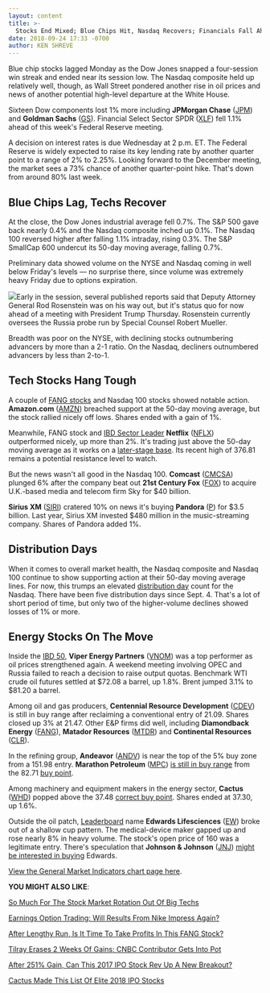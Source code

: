 ```yaml
---
layout: content
title: >-
  Stocks End Mixed; Blue Chips Hit, Nasdaq Recovers; Financials Fall Ahead Of Fed
date: 2018-09-24 17:33 -0700
author: KEN SHREVE
---
```






Blue chip stocks lagged Monday as the Dow Jones snapped a four-session win streak and ended near its session low. The Nasdaq composite held up relatively well, though, as Wall Street pondered another rise in oil prices and news of another potential high-level departure at the White House.




Sixteen Dow components lost 1% more including **JPMorgan Chase** ([JPM](https://research.investors.com/quote.aspx?symbol=JPM)) and **Goldman Sachs** ([GS](https://research.investors.com/quote.aspx?symbol=GS)). Financial Select Sector SPDR ([XLF](https://research.investors.com/quote.aspx?symbol=XLF)) fell 1.1% ahead of this week's Federal Reserve meeting.


A decision on interest rates is due Wednesday at 2 p.m. ET. The Federal Reserve is widely expected to raise its key lending rate by another quarter point to a range of 2% to 2.25%. Looking forward to the December meeting, the market sees a 73% chance of another quarter-point hike. That's down from around 80% last week.


Blue Chips Lag, Techs Recover
-----------------------------


At the close, the Dow Jones industrial average fell 0.7%. The S&P 500 gave back nearly 0.4% and the Nasdaq composite inched up 0.1%. The Nasdaq 100 reversed higher after falling 1.1% intraday, rising 0.3%. The S&P SmallCap 600 undercut its 50-day moving average, falling 0.7%.


Preliminary data showed volume on the NYSE and Nasdaq coming in well below Friday's levels — no surprise there, since volume was extremely heavy Friday due to options expiration.


![](https://www.investors.com/wp-content/uploads/2018/09/MP09241818-209x300.jpg)Early in the session, several published reports said that Deputy Attorney General Rod Rosenstein was on his way out, but it's status quo for now ahead of a meeting with President Trump Thursday. Rosenstein currently oversees the Russia probe run by Special Counsel Robert Mueller.


Breadth was poor on the NYSE, with declining stocks outnumbering advancers by more than a 2-1 ratio. On the Nasdaq, decliners outnumbered advancers by less than 2-to-1.


Tech Stocks Hang Tough
----------------------


A couple of [FANG stocks](http://www.investors.com/news/technology/fang-stocks-news-quotes-facebook-amazon-netflix-google/) and Nasdaq 100 stocks showed notable action. **Amazon.com** ([AMZN](https://research.investors.com/quote.aspx?symbol=AMZN)) breached support at the 50-day moving average, but the stock rallied nicely off lows. Shares ended with a gain of 1%.



Meanwhile, FANG stock and [IBD Sector Leader](https://research.investors.com/stock-lists/sector-leaders) **Netflix** ([NFLX](https://research.investors.com/quote.aspx?symbol=NFLX)) outperformed nicely, up more than 2%. It's trading just above the 50-day moving average as it works on a [later-stage base](https://www.investors.com/how-to-invest/investors-corner/this-medical-hot-rod-peaked-in-2008-after-5-bases-can-it-lead-stocks-again/). Its recent high of 376.81 remains a potential resistance level to watch.


But the news wasn't all good in the Nasdaq 100. **Comcast** ([CMCSA](https://research.investors.com/quote.aspx?symbol=CMCSA)) plunged 6% after the company beat out **21st Century Fox** ([FOX](https://research.investors.com/quote.aspx?symbol=FOX)) to acquire U.K.-based media and telecom firm Sky for $40 billion.


**Sirius XM** ([SIRI](https://research.investors.com/quote.aspx?symbol=SIRI)) cratered 10% on news it's buying **Pandora** ([P](https://research.investors.com/quote.aspx?symbol=P)) for $3.5 billion. Last year, Sirius XM invested $480 million in the music-streaming company. Shares of Pandora added 1%.


Distribution Days
-----------------


When it comes to overall market health, the Nasdaq composite and Nasdaq 100 continue to show supporting action at their 50-day moving average lines. For now, this trumps an elevated [distribution day](https://www.investors.com/ibd-university/market-timing/market-tops/) count for the Nasdaq. There have been five distribution days since Sept. 4. That's a lot of short period of time, but only two of the higher-volume declines showed losses of 1% or more.


Energy Stocks On The Move
-------------------------


Inside the [IBD 50](https://research.investors.com/stock-lists/ibd-50/), **Viper Energy Partners** ([VNOM](https://research.investors.com/quote.aspx?symbol=VNOM)) was a top performer as oil prices strengthened again. A weekend meeting involving OPEC and Russia failed to reach a decision to raise output quotas. Benchmark WTI crude oil futures settled at $72.08 a barrel, up 1.8%. Brent jumped 3.1% to $81.20 a barrel.


Among oil and gas producers, **Centennial Resource Development** ([CDEV](https://research.investors.com/quote.aspx?symbol=CDEV)) is still in buy range after reclaiming a conventional entry of 21.09. Shares closed up 3% at 21.47. Other E&P firms did well, including **Diamondback Energy** ([FANG](https://research.investors.com/quote.aspx?symbol=FANG)), **Matador Resources** ([MTDR](https://research.investors.com/quote.aspx?symbol=MTDR)) and **Continental Resources** ([CLR](https://research.investors.com/quote.aspx?symbol=CLR)).


In the refining group, **Andeavor** ([ANDV](https://research.investors.com/quote.aspx?symbol=ANDV)) is near the top of the 5% buy zone from a 151.98 entry. **Marathon Petroleum** ([MPC](https://research.investors.com/quote.aspx?symbol=MPC)) [is still in buy range](https://www.investors.com/how-to-invest/investors-corner/nvidia-buy-range/) from the 82.71 [buy point](https://www.investors.com/how-to-invest/investors-corner/chart-reading-basics-how-a-buy-point-marks-a-time-of-opportunity/).


Among machinery and equipment makers in the energy sector, **Cactus** ([WHD](https://research.investors.com/quote.aspx?symbol=WHD)) popped above the 37.48 [correct buy point](https://www.investors.com/how-to-invest/investors-corner/chart-reading-basics-how-a-buy-point-marks-a-time-of-opportunity/). Shares ended at 37.30, up 1.6%.


Outside the oil patch, [Leaderboard](https://leaderboard.investors.com) name **Edwards Lifesciences** ([EW](https://research.investors.com/quote.aspx?symbol=EW)) broke out of a shallow cup pattern. The medical-device maker gapped up and rose nearly 8% in heavy volume. The stock's open price of 160 was a legitimate entry. There's speculation that **Johnson & Johnson** ([JNJ](https://research.investors.com/quote.aspx?symbol=JNJ)) [might be interested in buying](https://www.investors.com/news/technology/medtech-stock-acquisition-rumors/) Edwards.


[View the General Market Indicators chart page here](https://www.investors.com/wp-content/uploads/2018/09/IBD2409152459GMI.pdf).


**YOU MIGHT ALSO LIKE**:


[So Much For The Stock Market Rotation Out Of Big Techs](https://www.investors.com/market-trend/stock-market-today/dow-jones-futures-so-much-for-the-stock-market-rotation-out-of-big-techs/)


[Earnings Option Trading: Will Results From Nike Impress Again?](https://www.investors.com/research/earnings-preview/option-trading-nike-earnings-carmax-earnings/)


[After Lengthy Run, Is It Time To Take Profits In This FANG Stock?](https://www.investors.com/research/earnings-preview/option-trading-nike-earnings-carmax-earnings/)


[Tilray Erases 2 Weeks Of Gains; CNBC Contributor Gets Into Pot](https://www.investors.com/news/marijuana-stocks-tilray-stock-tim-seymour/)


[After 251% Gain, Can This 2017 IPO Stock Rev Up A New Breakout?](https://www.investors.com/research/ibd-stock-analysis/ipo-stocks-to-watch-cargurus/)


[Cactus Made This List Of Elite 2018 IPO Stocks](https://www.investors.com/news/ipo-stocks-2018/)





